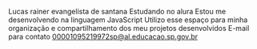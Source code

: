 Lucas rainer evangelista de santana
Estudando no alura
Estou me desenvolvendo na linguagem JavaScript
Utilizo esse espaço para minha organização e compartilhamento dos meu projetos desenvolvidos
E-mail para contato 00001095219972sp@al.educacao.sp.gov.br
